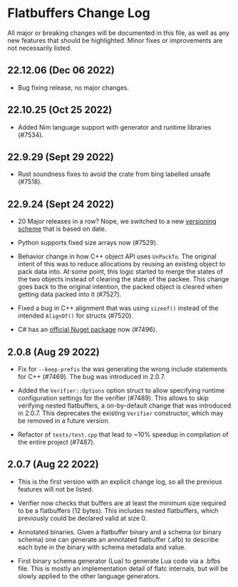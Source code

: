 # Flatbuffers Change Log

All major or breaking changes will be documented in this file, as well as any
new features that should be highlighted. Minor fixes or improvements are not
necessarily listed.

## 22.12.06 (Dec 06 2022)

* Bug fixing release, no major changes.

## 22.10.25 (Oct 25 2022)

* Added Nim language support with generator and runtime libraries (#7534).

## 22.9.29 (Sept 29 2022)

* Rust soundness fixes to avoid the crate from bing labelled unsafe (#7518).

## 22.9.24 (Sept 24 2022)

* 20 Major releases in a row? Nope, we switched to a new
  [versioning scheme](https://github.com/google/flatbuffers/wiki/Versioning)
  that is based on date.

* Python supports fixed size arrays now (#7529).

* Behavior change in how C++ object API uses `UnPackTo`. The original intent of
  this was to reduce allocations by reusing an existing object to pack data
  into. At some point, this logic started to merge the states of the two objects
  instead of clearing the state of the packee. This change goes back to the
  original intention, the packed object is cleared when getting data packed into
  it (#7527).

* Fixed a bug in C++ alignment that was using `sizeof()` instead of the intended
  `AlignOf()` for structs (#7520).

* C# has an
  [official Nuget package](https://www.nuget.org/packages/Google.FlatBuffers)
  now (#7496).

## 2.0.8 (Aug 29 2022)

* Fix for `--keep-prefix` the was generating the wrong include statements for
  C++ (#7469). The bug was introduced in 2.0.7.

* Added the `Verifier::Options` option struct to allow specifying runtime
  configuration settings for the verifier (#7489). This allows to skip verifying
  nested flatbuffers, a on-by-default change that was introduced in 2.0.7. This
  deprecates the existing `Verifier` constructor, which may be removed in a
  future version.

* Refactor of `tests/test.cpp` that lead to ~10% speedup in compilation of the
  entire project (#7487).

## 2.0.7 (Aug 22 2022)

* This is the first version with an explicit change log, so all the previous
  features will not be listed.

* Verifier now checks that buffers are at least the minimum size required to be
  a flatbuffers (12 bytes). This includes nested flatbuffers, which previously
  could be declared valid at size 0.

* Annotated binaries. Given a flatbuffer binary and a schema (or binary schema)
  one can generate an annotated flatbuffer (.afb) to describe each byte in the
  binary with schema metadata and value.

* First binary schema generator (Lua) to generate Lua code via a .bfbs file.
  This is mostly an implementation detail of flatc internals, but will be slowly
  applied to the other language generators.